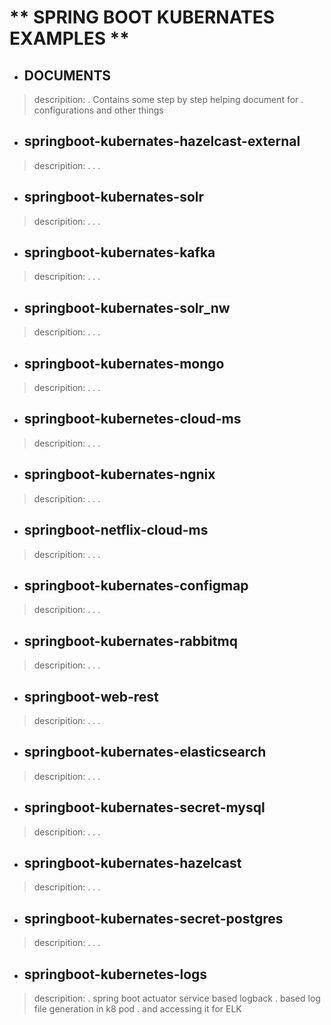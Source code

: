 

# ** SPRING BOOT KUBERNATES EXAMPLES **

* ## DOCUMENTS					
> descripition:
> . Contains some step by step helping document for 
> . configurations and other things 




* ## springboot-kubernates-hazelcast-external
> descripition:
> .
> .
> .				
	
* ## springboot-kubernates-solr	
> descripition:
> .
> .
> .	

		
* ## springboot-kubernates-kafka
> descripition:
> .
> .
> .	

* ## springboot-kubernates-solr_nw	
> descripition:
> .
> .
> .	

* ## springboot-kubernates-mongo	
> descripition:
> .
> .
> .	

* ## springboot-kubernetes-cloud-ms	
> descripition:
> .
> .
> .	

* ## springboot-kubernates-ngnix	
> descripition:
> .
> .
> .			

* ## springboot-netflix-cloud-ms
> descripition:
> .
> .
> .	

* ## springboot-kubernates-configmap	
> descripition:
> .
> .
> .			

* ## springboot-kubernates-rabbitmq		
> descripition:
> .
> .
> .		

* ## springboot-web-rest
> descripition:
> .
> .
> .	

* ## springboot-kubernates-elasticsearch	
> descripition:
> .
> .
> .		

* ## springboot-kubernates-secret-mysql
> descripition:
> .
> .
> .	

* ## springboot-kubernates-hazelcast			
> descripition:
> .
> .
> .	

* ## springboot-kubernates-secret-postgres
> descripition:
> .
> .
> .	

* ## springboot-kubernetes-logs
> descripition:
> . spring boot actuator service based logback 
> . based log file generation in k8 pod 
> .	and accessing it for ELK